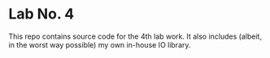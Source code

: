 # Lab No. 4

This repo contains source code for the 4th lab work.
It also includes (albeit, in the worst way possible) my own in-house IO library.